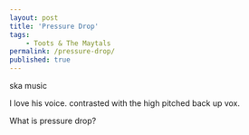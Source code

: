 ```yaml
---
layout: post
title: 'Pressure Drop'
tags:
    - Toots & The Maytals
permalink: /pressure-drop/
published: true
---
```


ska music

I love his voice. contrasted with the high pitched back up vox.

What is pressure drop?
